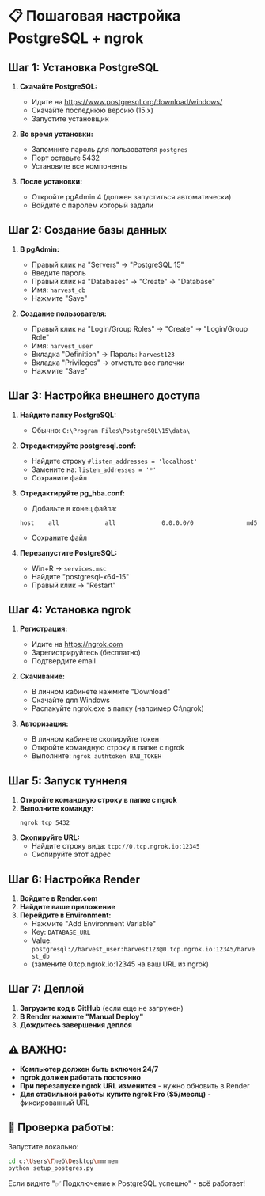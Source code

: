 # 📋 Пошаговая настройка PostgreSQL + ngrok

## Шаг 1: Установка PostgreSQL

1. **Скачайте PostgreSQL:**
   - Идите на https://www.postgresql.org/download/windows/
   - Скачайте последнюю версию (15.x)
   - Запустите установщик

2. **Во время установки:**
   - Запомните пароль для пользователя `postgres`
   - Порт оставьте 5432
   - Установите все компоненты

3. **После установки:**
   - Откройте pgAdmin 4 (должен запуститься автоматически)
   - Войдите с паролем который задали

## Шаг 2: Создание базы данных

1. **В pgAdmin:**
   - Правый клик на "Servers" → "PostgreSQL 15"
   - Введите пароль
   - Правый клик на "Databases" → "Create" → "Database"
   - Имя: `harvest_db`
   - Нажмите "Save"

2. **Создание пользователя:**
   - Правый клик на "Login/Group Roles" → "Create" → "Login/Group Role"
   - Имя: `harvest_user`
   - Вкладка "Definition" → Пароль: `harvest123`
   - Вкладка "Privileges" → отметьте все галочки
   - Нажмите "Save"

## Шаг 3: Настройка внешнего доступа

1. **Найдите папку PostgreSQL:**
   - Обычно: `C:\Program Files\PostgreSQL\15\data\`

2. **Отредактируйте postgresql.conf:**
   - Найдите строку `#listen_addresses = 'localhost'`
   - Замените на: `listen_addresses = '*'`
   - Сохраните файл

3. **Отредактируйте pg_hba.conf:**
   - Добавьте в конец файла:
   ```
   host    all             all             0.0.0.0/0               md5
   ```
   - Сохраните файл

4. **Перезапустите PostgreSQL:**
   - Win+R → `services.msc`
   - Найдите "postgresql-x64-15"
   - Правый клик → "Restart"

## Шаг 4: Установка ngrok

1. **Регистрация:**
   - Идите на https://ngrok.com
   - Зарегистрируйтесь (бесплатно)
   - Подтвердите email

2. **Скачивание:**
   - В личном кабинете нажмите "Download"
   - Скачайте для Windows
   - Распакуйте ngrok.exe в папку (например C:\ngrok\)

3. **Авторизация:**
   - В личном кабинете скопируйте токен
   - Откройте командную строку в папке с ngrok
   - Выполните: `ngrok authtoken ВАШ_ТОКЕН`

## Шаг 5: Запуск туннеля

1. **Откройте командную строку в папке с ngrok**
2. **Выполните команду:**
   ```
   ngrok tcp 5432
   ```
3. **Скопируйте URL:**
   - Найдите строку вида: `tcp://0.tcp.ngrok.io:12345`
   - Скопируйте этот адрес

## Шаг 6: Настройка Render

1. **Войдите в Render.com**
2. **Найдите ваше приложение**
3. **Перейдите в Environment:**
   - Нажмите "Add Environment Variable"
   - Key: `DATABASE_URL`
   - Value: `postgresql://harvest_user:harvest123@0.tcp.ngrok.io:12345/harvest_db`
   - (замените 0.tcp.ngrok.io:12345 на ваш URL из ngrok)

## Шаг 7: Деплой

1. **Загрузите код в GitHub** (если еще не загружен)
2. **В Render нажмите "Manual Deploy"**
3. **Дождитесь завершения деплоя**

## ⚠️ ВАЖНО:

- **Компьютер должен быть включен 24/7**
- **ngrok должен работать постоянно**
- **При перезапуске ngrok URL изменится** - нужно обновить в Render
- **Для стабильной работы купите ngrok Pro ($5/месяц)** - фиксированный URL

## 🔧 Проверка работы:

Запустите локально:
```bash
cd c:\Users\Глеб\Desktop\mmrmem
python setup_postgres.py
```

Если видите "✅ Подключение к PostgreSQL успешно" - всё работает!